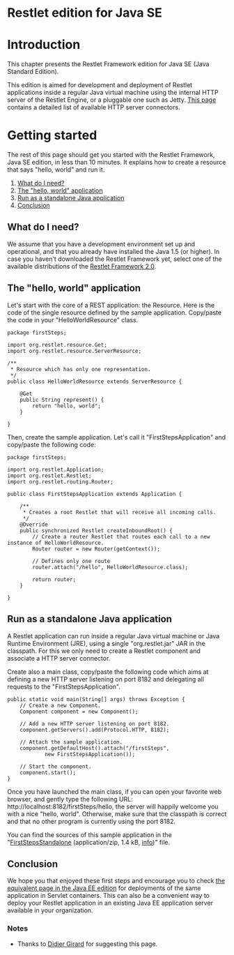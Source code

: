 Restlet edition for Java SE
===========================

Introduction
============

This chapter presents the Restlet Framework edition for Java SE (Java
Standard Edition).

This edition is aimed for development and deployment of Restlet
applications inside a regular Java virtual machine using the internal
HTTP server of the Restlet Engine, or a pluggable one such as Jetty.
[This
page](http://wiki.restlet.org/docs_2.1/13-restlet/27-restlet/325-restlet/37-restlet.html "Connectors")
contains a detailed list of available HTTP server connectors.

Getting started
===============

The rest of this page should get you started with the Restlet Framework,
Java SE edition, in less than 10 minutes. It explains how to create a
resource that says "hello, world" and run it.

1.  [What do I
    need?](http://wiki.restlet.org/docs_2.0/13-restlet/275-restlet/312-restlet/edit/1021428d75520b32821c6a676e4d5f442f074c17/part-SimpleDocumentContent#requirements)
2.  [The "hello, world"
    application](http://wiki.restlet.org/docs_2.0/13-restlet/275-restlet/312-restlet/edit/1021428d75520b32821c6a676e4d5f442f074c17/part-SimpleDocumentContent#application)
3.  [Run as a standalone Java
    application](http://wiki.restlet.org/docs_2.0/13-restlet/275-restlet/312-restlet/edit/1021428d75520b32821c6a676e4d5f442f074c17/part-SimpleDocumentContent#standaloneDeployment)
4.  [Conclusion](http://wiki.restlet.org/docs_2.0/13-restlet/275-restlet/312-restlet/edit/1021428d75520b32821c6a676e4d5f442f074c17/part-SimpleDocumentContent#conclusion)

What do I need?
---------------

We assume that you have a development environment set up and
operational, and that you already have installed the Java 1.5 (or
higher). In case you haven't downloaded the Restlet Framework yet,
select one of the available distributions of the [Restlet Framework
2.0](http://www.restlet.org/downloads).

The "hello, world" application
------------------------------

Let's start with the core of a REST application: the Resource. Here is
the code of the single resource defined by the sample application.
Copy/paste the code in your "HelloWorldResource" class.

~~~~ {.brush: .java}
package firstSteps;

import org.restlet.resource.Get;
import org.restlet.resource.ServerResource;

/**
 * Resource which has only one representation.
 */
public class HelloWorldResource extends ServerResource {

    @Get
    public String represent() {
        return "hello, world";
    }

}
~~~~

Then, create the sample application. Let's call it
"FirstStepsApplication" and copy/paste the following code:

~~~~ {.brush: .java}
package firstSteps;

import org.restlet.Application;
import org.restlet.Restlet;
import org.restlet.routing.Router;

public class FirstStepsApplication extends Application {

    /**
     * Creates a root Restlet that will receive all incoming calls.
     */
    @Override
    public synchronized Restlet createInboundRoot() {
        // Create a router Restlet that routes each call to a new instance of HelloWorldResource.
        Router router = new Router(getContext());

        // Defines only one route
        router.attach("/hello", HelloWorldResource.class);

        return router;
    }

}   
~~~~

Run as a standalone Java application
------------------------------------

A Restlet application can run inside a regular Java virtual machine or
Java Runtime Environment (JRE), using a single "org.restlet.jar" JAR in
the classpath. For this we only need to create a Restlet component and
associate a HTTP server connector.

Create also a main class, copy/paste the following code which aims at
defining a new HTTP server listening on port 8182 and delegating all
requests to the "FirstStepsApplication".

~~~~ {.brush: .java}
public static void main(String[] args) throws Exception {  
    // Create a new Component.  
    Component component = new Component();  
  
    // Add a new HTTP server listening on port 8182.  
    component.getServers().add(Protocol.HTTP, 8182);  
  
    // Attach the sample application.  
    component.getDefaultHost().attach("/firstSteps",  
            new FirstStepsApplication());  
  
    // Start the component.  
    component.start();  
}          
~~~~

Once you have launched the main class, if you can open your favorite web
browser, and gently type the following URL:
http://localhost:8182/firstSteps/hello, the server will happily welcome
you with a nice "hello, world". Otherwise, make sure that the classpath
is correct and that no other program is currently using the port 8182.

You can find the sources of this sample application in the
"[FirstStepsStandalone](http://wiki.restlet.org/docs_2.1/371-restlet/version/default/part/AttachmentData/data "firstStepsStandalone")
(application/zip, 1.4 kB,
[info](http://wiki.restlet.org/docs_2.1/371-restlet.html))"
file.

Conclusion
----------

We hope you that enjoyed these first steps and encourage you to check
[the equivalent page in the Java EE
edition](http://wiki.restlet.org/docs_2.1/13-restlet/275-restlet/312-restlet.html "Restlet edition for Java EE")
for deployments of the same application in Servlet containers. This can
also be a convenient way to deploy your Restlet application in an
existing Java EE application server available in your organization.

### Notes

-   Thanks to [Didier
    Girard](http://www.ongwt.com/)
    for suggesting this page.

